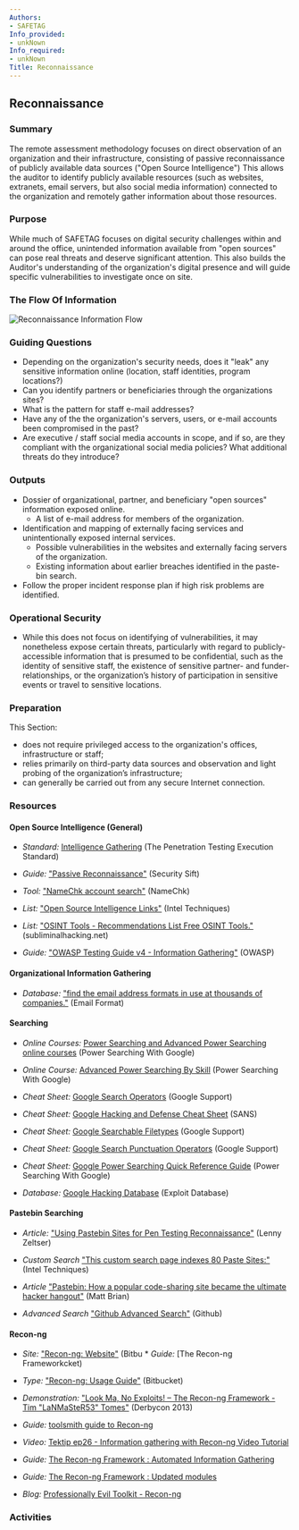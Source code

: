 ```yaml
---
Authors:
- SAFETAG
Info_provided:
- unkNown
Info_required:
- unkNown
Title: Reconnaissance
---
```


## Reconnaissance

### Summary
The remote assessment methodology focuses on direct observation of an organization and their infrastructure, consisting of passive reconnaissance of publicly available data sources ("Open Source Intelligence") This allows the auditor to identify publicly available resources (such as websites, extranets, email servers, but also social media information) connected to the organization and remotely gather information about those resources.

### Purpose

While much of SAFETAG focuses on digital security challenges within and around the office,  unintended information available from "open sources" can pose real threats and deserve significant attention.  This also builds the Auditor's understanding of the organization's digital presence  and will guide specific vulnerabilities to investigate once on site.

### The Flow Of Information
![Reconnaissance Information Flow](images/info_flows/reconnaissance.svg)

### Guiding Questions

* Depending on the organization's security needs, does it "leak" any sensitive information online (location, staff identities, program locations?)
* Can you identify partners or beneficiaries through the organizations sites?
* What is the pattern for staff e-mail addresses?
* Have any of the the organization's servers, users, or e-mail accounts been compromised in the past?
* Are executive / staff social media accounts in scope, and if so, are they compliant with the organizational social media policies? What additional threats do they introduce?




### Outputs

  * Dossier of organizational, partner, and beneficiary "open sources" information exposed online.
    * A list of e-mail address for members of the organization.
  * Identification and mapping of externally facing services and unintentionally exposed internal services.
    * Possible vulnerabilities in the websites and externally facing servers of the organization.
    * Existing information about earlier breaches identified in the paste-bin search.
  * Follow the proper incident response plan if high risk problems are identified.

### Operational Security

 * While this does not focus on identifying of vulnerabilities, it may nonetheless expose certain threats, particularly with regard to publicly-accessible information that is presumed to be confidential, such as the identity of sensitive staff, the existence of sensitive partner- and funder-relationships, or the organization’s history of participation in sensitive events or travel to sensitive locations.


### Preparation

This Section:

  * does not require privileged access to the organization's offices, infrastructure or staff;
  * relies primarily on third-party data sources and observation and light probing of the organization’s infrastructure;
  * can generally be carried out from any secure Internet connection.
  



### Resources
<div class="greybox">


#### Open Source Intelligence (General)

  * *Standard:* [Intelligence Gathering](http://www.pentest-standard.org/index.php/Intelligence_Gathering) (The Penetration Testing Execution Standard)

  * *Guide:* ["Passive Reconnaissance"](http://www.securitysift.com/passive-reconnaissance/) (Security Sift)

  * *Tool:* ["NameChk account search"](http://namechk.com/) (NameChk)

  * *List:* ["Open Source Intelligence Links"](http://www.inteltechniques.com/links.html) (Intel Techniques)
  
  * *List:* ["OSINT Tools - Recommendations List Free OSINT Tools."](http://www.subliminalhacking.net/2012/12/27/osint-tools-recommendations-list/) (subliminalhacking.net)

  * *Guide:* ["OWASP Testing Guide v4 - Information Gathering"](https://www.owasp.org/index.php/Testing_Information_Gathering) (OWASP)







#### Organizational Information Gathering

  * *Database:* ["find the email address formats in use at thousands of companies."](http://www.email-format.com/) (Email Format)


#### Searching

  * *Online Courses:* [Power Searching and Advanced Power Searching online courses](http://www.powersearchingwithgoogle.com/) (Power Searching With Google)

  * *Online Course:* [Advanced Power Searching By Skill](http://www.powersearchingwithgoogle.com/course/aps/skills) (Power Searching With Google)
  
   * *Cheat Sheet:* [Google Search Operators](https://support.google.com/websearch/answer/136861) (Google Support)

  * *Cheat Sheet:* [Google Hacking and Defense Cheat Sheet](https://www.sans.org/security-resources/GoogleCheatSheet.pdf) (SANS)

   * *Cheat Sheet:* [Google Searchable Filetypes](https://support.google.com/webmasters/answer/35287?hl=en) (Google Support)

  * *Cheat Sheet:* [Google Search Punctuation Operators](https://support.google.com/websearch/answer/2466433) (Google Support)

  * *Cheat Sheet:* [Google Power Searching Quick Reference Guide](http://www.powersearchingwithgoogle.com/course/ps/assets/PowerSearchingQuickReference.pdf) (Power Searching With Google)

  * *Database:* [Google Hacking Database](http://www.exploit-db.com/google-dorks/) (Exploit Database)


#### Pastebin Searching

  * *Article:* ["Using Pastebin Sites for Pen Testing Reconnaissance"](http://blog.zeltser.com/post/7303303567/paste-sites-for-pen-testing-reconnaissance) (Lenny Zeltser)
  
  * *Custom Search* ["This custom search page indexes 80 Paste Sites:"](http://inteltechniques.com/OSINT/pastebins.html) (Intel Techniques)

  * *Article* ["Pastebin: How a popular code-sharing site became the ultimate hacker hangout"](http://thenextweb.com/socialmedia/2011/06/05/pastebin-how-a-popular-code-sharing-site-became-the-ultimate-hacker-hangout/) (Matt Brian)

  * *Advanced Search* ["Github Advanced Search"](https://github.com/search/advanced) (Github)


#### Recon-ng

  * *Site:* ["Recon-ng: Website"](https://bitbucket.org/LaNMaSteR53/recon-ng/overview) (Bitbu  * *Guide:* [The Recon-ng Frameworkcket)
  
  * *Type:* ["Recon-ng: Usage Guide"](https://bitbucket.org/LaNMaSteR53/recon-ng/wiki/Usage%20Guide) (Bitbucket)
  
  * *Demonstration:* ["Look Ma, No Exploits! – The Recon-ng Framework - Tim "LaNMaSteR53" Tomes"](http://www.irongeek.com/i.php?page=videos/derbycon3/1104-look-ma-no-exploits-the-recon-ng-framework-tim-lanmaster53-tomes) (Derbycon 2013)
  
  * *Guide:* [toolsmith guide to Recon-ng](http://holisticinfosec.blogspot.com/2013/05/toolsmith-recon-ng.html)

  * *Video:* [Tektip ep26 - Information gathering with Recon-ng Video Tutorial](http://www.tekdefense.com/news/2013/3/24/tektip-ep26-information-gathering-with-recon-ng.html)

  * *Guide:* [The Recon-ng Framework : Automated Information Gathering](http://resources.infosecinstitute.com/the-recon-ng-framework-automated-information-gathering/)

  * *Guide:* [The Recon-ng Framework : Updated modules](http://resources.infosecinstitute.com/basic-updated-guide-to-recon-ng-plus-new-modules-rundown/)

   * *Blog:* [Professionally Evil Toolkit - Recon-ng](http://blog.secureideas.com/2013/11/professionally-evil-toolkit-recon-ng.html)
</div>

### Activities
